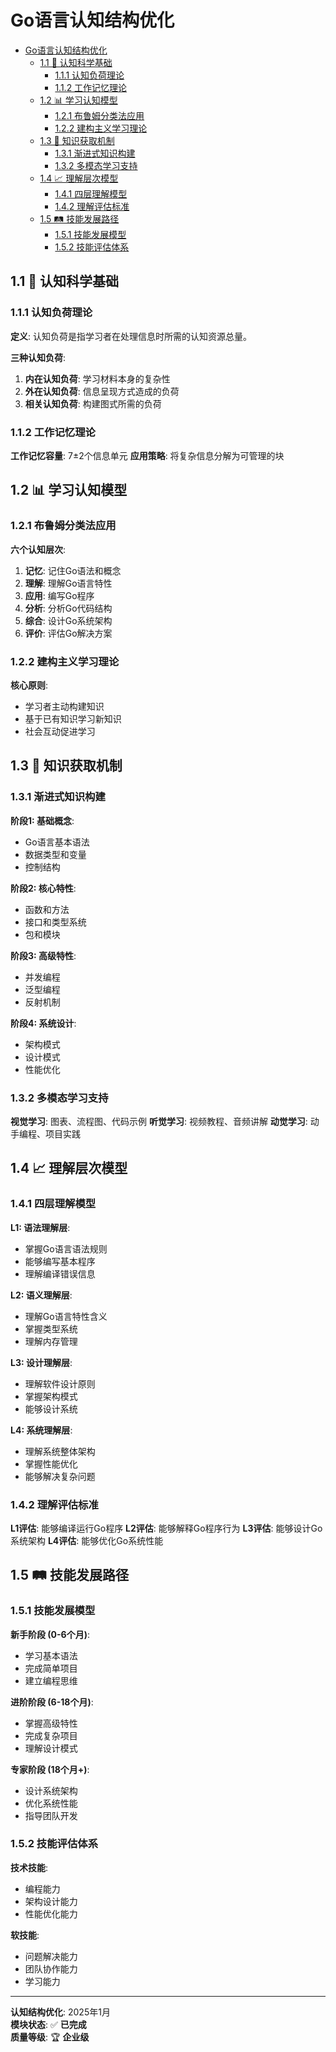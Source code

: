 ﻿# Go语言认知结构优化

<!-- TOC START -->
- [Go语言认知结构优化](#go语言认知结构优化)
  - [1.1 🧠 认知科学基础](#11--认知科学基础)
    - [1.1.1 认知负荷理论](#111-认知负荷理论)
    - [1.1.2 工作记忆理论](#112-工作记忆理论)
  - [1.2 📊 学习认知模型](#12--学习认知模型)
    - [1.2.1 布鲁姆分类法应用](#121-布鲁姆分类法应用)
    - [1.2.2 建构主义学习理论](#122-建构主义学习理论)
  - [1.3 🎯 知识获取机制](#13--知识获取机制)
    - [1.3.1 渐进式知识构建](#131-渐进式知识构建)
    - [1.3.2 多模态学习支持](#132-多模态学习支持)
  - [1.4 📈 理解层次模型](#14--理解层次模型)
    - [1.4.1 四层理解模型](#141-四层理解模型)
    - [1.4.2 理解评估标准](#142-理解评估标准)
  - [1.5 🛤️ 技能发展路径](#15-️-技能发展路径)
    - [1.5.1 技能发展模型](#151-技能发展模型)
    - [1.5.2 技能评估体系](#152-技能评估体系)
<!-- TOC END -->

## 1.1 🧠 认知科学基础

### 1.1.1 认知负荷理论

**定义**: 认知负荷是指学习者在处理信息时所需的认知资源总量。

**三种认知负荷**:

1. **内在认知负荷**: 学习材料本身的复杂性
2. **外在认知负荷**: 信息呈现方式造成的负荷
3. **相关认知负荷**: 构建图式所需的负荷

### 1.1.2 工作记忆理论

**工作记忆容量**: 7±2个信息单元
**应用策略**: 将复杂信息分解为可管理的块

## 1.2 📊 学习认知模型

### 1.2.1 布鲁姆分类法应用

**六个认知层次**:

1. **记忆**: 记住Go语法和概念
2. **理解**: 理解Go语言特性
3. **应用**: 编写Go程序
4. **分析**: 分析Go代码结构
5. **综合**: 设计Go系统架构
6. **评价**: 评估Go解决方案

### 1.2.2 建构主义学习理论

**核心原则**:

- 学习者主动构建知识
- 基于已有知识学习新知识
- 社会互动促进学习

## 1.3 🎯 知识获取机制

### 1.3.1 渐进式知识构建

**阶段1: 基础概念**:

- Go语言基本语法
- 数据类型和变量
- 控制结构

**阶段2: 核心特性**:

- 函数和方法
- 接口和类型系统
- 包和模块

**阶段3: 高级特性**:

- 并发编程
- 泛型编程
- 反射机制

**阶段4: 系统设计**:

- 架构模式
- 设计模式
- 性能优化

### 1.3.2 多模态学习支持

**视觉学习**: 图表、流程图、代码示例
**听觉学习**: 视频教程、音频讲解
**动觉学习**: 动手编程、项目实践

## 1.4 📈 理解层次模型

### 1.4.1 四层理解模型

**L1: 语法理解层**:

- 掌握Go语言语法规则
- 能够编写基本程序
- 理解编译错误信息

**L2: 语义理解层**:

- 理解Go语言特性含义
- 掌握类型系统
- 理解内存管理

**L3: 设计理解层**:

- 理解软件设计原则
- 掌握架构模式
- 能够设计系统

**L4: 系统理解层**:

- 理解系统整体架构
- 掌握性能优化
- 能够解决复杂问题

### 1.4.2 理解评估标准

**L1评估**: 能够编译运行Go程序
**L2评估**: 能够解释Go程序行为
**L3评估**: 能够设计Go系统架构
**L4评估**: 能够优化Go系统性能

## 1.5 🛤️ 技能发展路径

### 1.5.1 技能发展模型

**新手阶段 (0-6个月)**:

- 学习基本语法
- 完成简单项目
- 建立编程思维

**进阶阶段 (6-18个月)**:

- 掌握高级特性
- 完成复杂项目
- 理解设计模式

**专家阶段 (18个月+)**:

- 设计系统架构
- 优化系统性能
- 指导团队开发

### 1.5.2 技能评估体系

**技术技能**:

- 编程能力
- 架构设计能力
- 性能优化能力

**软技能**:

- 问题解决能力
- 团队协作能力
- 学习能力

---

**认知结构优化**: 2025年1月  
**模块状态**: ✅ **已完成**  
**质量等级**: 🏆 **企业级**
